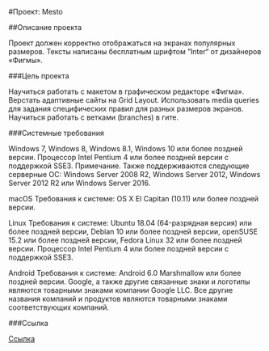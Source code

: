#Проект: Mesto

##Описание проекта

Проект должен корректно отображаться на экранах популярных размеров. Тексты написаны бесплатным шрифтом ”Inter“ от дизайнеров «Фигмы».

###Цель проекта

Научиться работать с макетом в графическом редакторе «Фигма». Верстать адаптивные сайты на Grid Layout. Использовать media queries для задания специфических правил для разных размеров экранов. Научиться работать с ветками (branches) в гите.

###Cистемные требования

Windows 7, Windows 8, Windows 8.1, Windows 10 или более поздней версии. Процессор Intel Pentium 4 или более поздней версии с поддержкой SSE3. Примечание. Также поддерживаются следующие серверные ОС: Windows Server 2008 R2, Windows Server 2012, Windows Server 2012 R2 или Windows Server 2016.

macOS Требования к системе: OS X El Capitan (10.11) или более поздней версии.

Linux Требования к системе: Ubuntu 18.04 (64-разрядная версия) или более поздней версии, Debian 10 или более поздней версии, openSUSE 15.2 или более поздней версии, Fedora Linux 32 или более поздней версии. Процессор Intel Pentium 4 или более поздней версии с поддержкой SSE3.

Android Требования к системе: Android 6.0 Marshmallow или более поздней версии. Google, а также другие связанные знаки и логотипы являются товарными знаками компании Google LLC. Все другие названия компаний и продуктов являются товарными знаками соответствующих компаний.

###Сcылка

[Сcылка](http://)